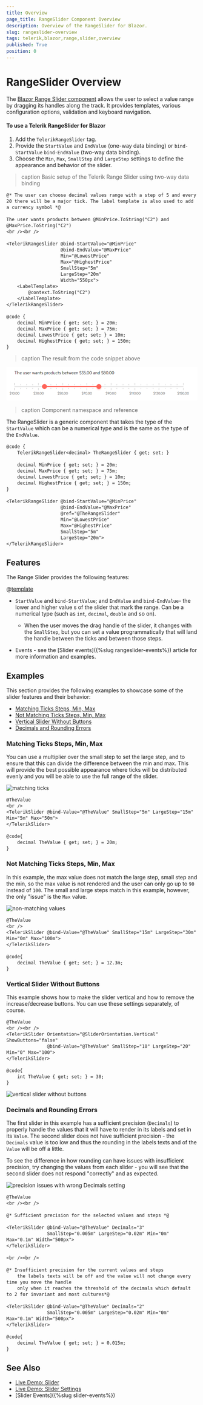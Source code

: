 ```yaml
---
title: Overview
page_title: RangeSlider Component Overview
description: Overview of the RangeSlider for Blazor.
slug: rangeslider-overview
tags: telerik,blazor,range,slider,overview
published: True
position: 0
---
```


# RangeSlider Overview

The <a href="https://www.telerik.com/blazor-ui/rangeslider" target="_blank">Blazor Range Slider component</a> allows the user to select a value range by dragging its handles along the track. It provides templates, various configuration options, validation and keyboard navigation.

#### To use a Telerik RangeSlider for Blazor

1. Add the `TelerikRangeSlider` tag.
1. Provide the `StartValue` and `EndValue` (one-way data binding) or `bind-StartValue` `bind-EndValue` (two-way data binding).
1. Choose the `Min`, `Max`, `SmallStep` and `LargeStep` settings to define the appearance and behavior of the slider.


>caption Basic setup of the Telerik Range Slider using two-way data binding

````CSHTML
@* The user can choose decimal values range with a step of 5 and every 20 there will be a major tick. The label template is also used to add a currency symbol *@

The user wants products between @MinPrice.ToString("C2") and @MaxPrice.ToString("C2")
<br /><br />

<TelerikRangeSlider @bind-StartValue="@MinPrice"
                    @bind-EndValue="@MaxPrice"
                    Min="@LowestPrice"
                    Max="@HighestPrice"
                    SmallStep="5m"
                    LargeStep="20m"
                    Width="550px">
    <LabelTemplate>
        @context.ToString("C2")
    </LabelTemplate>
</TelerikRangeSlider>

@code {
    decimal MinPrice { get; set; } = 20m;
    decimal MaxPrice { get; set; } = 75m;
    decimal LowestPrice { get; set; } = 10m;
    decimal HighestPrice { get; set; } = 150m;
}
````

>caption The result from the code snippet above

![range slider first look](images/range-slider-first-look.png)


>caption Component namespace and reference

The RangeSlider is a generic component that takes the type of the `StartValue` which can be a numerical type and is the same as the type of the `EndValue`.

````CSHTML
@code {
    TelerikRangeSlider<decimal> TheRangeSlider { get; set; }

    decimal MinPrice { get; set; } = 20m;
    decimal MaxPrice { get; set; } = 75m;
    decimal LowestPrice { get; set; } = 10m;
    decimal HighestPrice { get; set; } = 150m;
}

<TelerikRangeSlider @bind-StartValue="@MinPrice"
                    @bind-EndValue="@MaxPrice"
                    @ref="@TheRangeSlider"
                    Min="@LowestPrice"
                    Max="@HighestPrice"
                    SmallStep="5m"
                    LargeStep="20m">
</TelerikRangeSlider>
````


## Features

The Range Slider provides the following features:

@[template](/_contentTemplates/slider/common.md#base-slider-features)


* `StartValue` and `bind-StartValue`; and `EndValue` and `bind-EndValue`- the lower and higher value s of the slider that mark the range. Can be a numerical type (such as `int`, `decimal`, `double` and so on). 
    
    * When the user moves the drag handle of the slider, it changes with the `SmallStep`, but you can set a value programmatically that will land the handle between the ticks and between those steps.

* Events - see the [Slider events]({%slug rangeslider-events%}) article for more information and examples.

## Examples

This section provides the following examples to showcase some of the slider features and their behavior:

* [Matching Ticks Steps, Min, Max](#matching-ticks-steps-min-max)
* [Not Matching Ticks Steps, Min, Max](#not-matching-ticks-steps-min-max)
* [Vertical Slider Without Buttons](#vertical-slider-without-buttons)
* [Decimals and Rounding Errors](#decimals-and-rounding-errors)

### Matching Ticks Steps, Min, Max

You can use a multiplier over the small step to set the large step, and to ensure that this can divide the difference between the min and max. This will provide the best possible appearance where ticks will be distributed evenly and you will be able to use the full range of the slider.

![matching ticks](images/slider-matching-ticks.png)

````CSHTML
@TheValue
<br />
<TelerikSlider @bind-Value="@TheValue" SmallStep="5m" LargeStep="15m" Min="5m" Max="50m">
</TelerikSlider>

@code{
    decimal TheValue { get; set; } = 20m;
}
````

### Not Matching Ticks Steps, Min, Max

In this example, the max value does not match the large step, small step and the min, so the max value is not rendered and the user can only go up to `90` instead of `100`. The small and large steps match in this example, however, the only "issue" is the `Max` value.

![non-matching values](images/slider-non-matching-ticks.png)

````CSHTML
@TheValue
<br />
<TelerikSlider @bind-Value="@TheValue" SmallStep="15m" LargeStep="30m" Min="0m" Max="100m">
</TelerikSlider>

@code{
    decimal TheValue { get; set; } = 12.3m;
}
````

### Vertical Slider Without Buttons

This example shows how to make the slider vertical and how to remove the increase/decrease buttons. You can use these settings separately, of course.

````CSHTML
@TheValue
<br /><br />
<TelerikSlider Orientation="@SliderOrientation.Vertical" ShowButtons="false"
               @bind-Value="@TheValue" SmallStep="10" LargeStep="20" Min="0" Max="100">
</TelerikSlider>

@code{
    int TheValue { get; set; } = 30;
}
````


![vertical slider without buttons](images/vertical-slider-without-buttons.png)


### Decimals and Rounding Errors

The first slider in this example has a sufficient precision (`Decimals`) to properly handle the values that it will have to render in its labels and set in its `Value`. The second slider does not have sufficient precision - the `Decimals` value is too low and thus the rounding in the labels texts and of the `Value` will be off a little.

To see the difference in how rounding can have issues with insufficient precision, try changing the values from each slider - you will see that the second slider does not respond "correctly" and as expected.

![precision issues with wrong Decimals setting](images/slider-precision-issue.gif)

````CSHTML
@TheValue
<br /><br />

@* Sufficient precision for the selected values and steps *@

<TelerikSlider @bind-Value="@TheValue" Decimals="3"
               SmallStep="0.005m" LargeStep="0.02m" Min="0m" Max="0.1m" Width="500px">
</TelerikSlider>

<br /><br />

@* Insufficient precision for the current values and steps
    the labels texts will be off and the value will not change every time you move the handle
    only when it reaches the threshold of the decimals which default to 2 for invariant and most cultures*@

<TelerikSlider @bind-Value="@TheValue" Decimals="2"
               SmallStep="0.005m" LargeStep="0.02m" Min="0m" Max="0.1m" Width="500px">
</TelerikSlider>

@code{
    decimal TheValue { get; set; } = 0.015m;
}
````



## See Also

* [Live Demo: Slider](https://demos.telerik.com/blazor-ui/slider/overview)
* [Live Demo: Slider Settings](https://demos.telerik.com/blazor-ui/slider/customization)
* [Slider Events]({%slug slider-events%})

